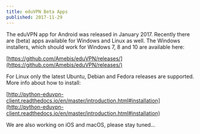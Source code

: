 ```yaml
---
title: eduVPN Beta Apps
published: 2017-11-29
---
```


The eduVPN app for Android was released in January 2017. Recently there 
are (beta) apps available for Windows and Linux as well. The Windows 
installers, which should work for Windows 7, 8 and 10 are available here: 

[https://github.com/Amebis/eduVPN/releases/](https://github.com/Amebis/eduVPN/releases/)

For Linux only the latest Ubuntu, Debian and Fedora releases are supported. 
More info about how to install:

[http://python-eduvpn-client.readthedocs.io/en/master/introduction.html#installation](http://python-eduvpn-client.readthedocs.io/en/master/introduction.html#installation)

We are also working on iOS and macOS, please stay tuned...
